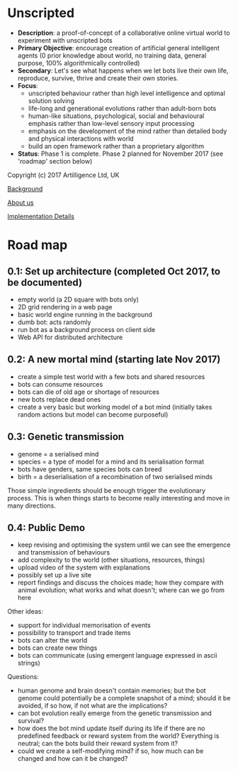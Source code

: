 # Unscripted

* **Description**: a proof-of-concept of a collaborative online virtual world to experiment with unscripted bots
* **Primary Objective**: encourage creation of artificial general intelligent agents (0 prior knowledge about world, no training data, general purpose, 100% algorithmically controlled)
* **Secondary**: Let's see what happens when we let bots live their own life, reproduce, survive, thrive and create their own stories.
* **Focus**: 
  * unscripted behaviour rather than high level intelligence and optimal solution solving
  * life-long and generational evolutions rather than adult-born bots
  * human-like situations, psychological, social and behavioural emphasis rather than low-level sensory input processing
  * emphasis on the development of the mind rather than detailed body and physical interactions with world
  * build an open framework rather than a proprietary algorithm
* **Status**: Phase 1 is complete. Phase 2 planned for November 2017 (see 'roadmap' section below)

Copyright (c) 2017 Artilligence Ltd, UK

[Background](https://github.com/gnitr/unscripted/wiki/Motivations-&-Background)

[About us](https://github.com/gnitr/unscripted/wiki/About-Us)

[Implementation Details](https://github.com/gnitr/unscripted/wiki/Implementation-Details)

# Road map

## 0.1: Set up architecture (completed Oct 2017, to be documented)

* empty world (a 2D square with bots only)
* 2D grid rendering in a web page
* basic world engine running in the background
* dumb bot: acts randomly
* run bot as a background process on client side
* Web API for distributed architecture

## 0.2: A new mortal mind (starting late Nov 2017)

* create a simple test world with a few bots and shared resources
* bots can consume resources
* bots can die of old age or shortage of resources
* new bots replace dead ones
* create a very basic but working model of a bot mind (initially takes random actions but model can become purposeful)

## 0.3: Genetic transmission

* genome = a serialised mind
* species = a type of model for a mind and its serialisation format
* bots have genders, same species bots can breed
* birth = a deserialisation of a recombination of two serialised minds

Those simple ingredients should be enough trigger the evolutionary process. This is when things starts to become really interesting and move in many directions.

## 0.4: Public Demo

* keep revising and optimising the system until we can see the emergence and transmission of behaviours
* add complexity to the world (other situations, resources, things)
* upload video of the system with explanations
* possibly set up a live site
* report findings and discuss the choices made; how they compare with animal evolution; what works and what doesn't; where can we go from here

Other ideas:
* support for individual memorisation of events
* possibility to transport and trade items
* bots can alter the world
* bots can create new things
* bots can communicate (using emergent language expressed in ascii strings)

Questions:
* human genome and brain doesn't contain memories; but the bot genome could potentially be a complete snapshot of a mind; should it be avoided, if so how, if not what are the implications?
* can bot evolution really emerge from the genetic transmission and survival?
* how does the bot mind update itself during its life if there are no predefined feedback or reward system from the world? Everything is neutral; can the bots build their reward system from it?
* could we create a self-modifying mind? if so, how much can be changed and how can it be changed?

